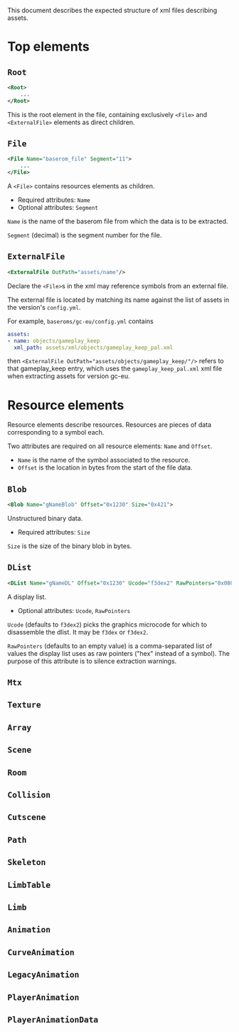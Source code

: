This document describes the expected structure of xml files describing assets.

# Top elements

## `Root`

```xml
<Root>
    ...
</Root>
```

This is the root element in the file, containing exclusively `<File>` and `<ExternalFile>` elements as direct children.

## `File`

```xml
<File Name="baserom_file" Segment="11">
    ...
</File>
```

A `<File>` contains resources elements as children.

- Required attributes: `Name`
- Optional attributes: `Segment`

`Name` is the name of the baserom file from which the data is to be extracted.

`Segment` (decimal) is the segment number for the file.

## `ExternalFile`

```xml
<ExternalFile OutPath="assets/name"/>
```

Declare the `<File>`s in the xml may reference symbols from an external file.

The external file is located by matching its name against the list of assets in the version's `config.yml`.

For example, `baseroms/gc-eu/config.yml` contains

```yml
assets:
- name: objects/gameplay_keep
  xml_path: assets/xml/objects/gameplay_keep_pal.xml
```

then `<ExternalFile OutPath="assets/objects/gameplay_keep/"/>` refers to that gameplay_keep entry, which uses the `gameplay_keep_pal.xml` xml file when extracting assets for version gc-eu.


# Resource elements

Resource elements describe resources. Resources are pieces of data corresponding to a symbol each.

Two attributes are required on all resource elements: `Name` and `Offset`.

- `Name` is the name of the symbol associated to the resource.
- `Offset` is the location in bytes from the start of the file data.

## `Blob`

```xml
<Blob Name="gNameBlob" Offset="0x1230" Size="0x421">
```

Unstructured binary data.

- Required attributes: `Size`

`Size` is the size of the binary blob in bytes.

## `DList`

```xml
<DList Name="gNameDL" Offset="0x1230" Ucode="f3dex2" RawPointers="0x08000000,0x09000000"/>
```

A display list.

- Optional attributes: `Ucode`, `RawPointers`

`Ucode` (defaults to `f3dex2`) picks the graphics microcode for which to disassemble the dlist. It may be `f3dex` or `f3dex2`.

`RawPointers` (defaults to an empty value) is a comma-separated list of values the display list uses as raw pointers ("hex" instead of a symbol). The purpose of this attribute is to silence extraction warnings.

## `Mtx`
## `Texture`
## `Array`
## `Scene`
## `Room`
## `Collision`
## `Cutscene`
## `Path`
## `Skeleton`
## `LimbTable`
## `Limb`
## `Animation`
## `CurveAnimation`
## `LegacyAnimation`
## `PlayerAnimation`
## `PlayerAnimationData`
